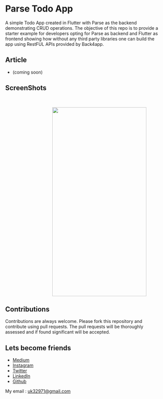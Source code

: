 # Parse Todo App
  A simple Todo App created in Flutter with Parse as the backend demonstrating CRUD operations. The objective of this repo is     to provide a starter example for developers opting for Parse as backend and Flutter as frontend showing how without any third party libraries one can build the app using RestFUL APIs provided by Back4app. 

## Article
- (coming soon)

## ScreenShots

<br>

<img height=600 width=300 src="https://github.com/usman18/Parse-TodoApp/blob/master/Screenshots/pic1.gif"
 hspace=150/>
 
## Contributions
Contributions are always welcome. Please fork this repository and contribute using pull requests. The pull requests will be thoroughly assessed and if found significant will be accepted.

## Lets become friends
- [Medium](https://medium.com/@usman18)
- [Instagram](https://www.instagram.com/usman__khan18)
- [Twitter](https://www.twitter.com/khan_usman_18)
- [LinkedIn](https://www.linkedin.com/in/usman-khan-7b04b1138)
- [Github](https://github.com/usman18)

My email : uk32971@gmail.com
